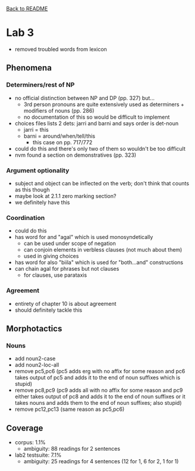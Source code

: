 [Back to README](/README.md)
# Lab 3
- removed troubled words from lexicon

## Phenomena
### Determiners/rest of NP
- no official distinction between NP and DP (pp. 327) but...
  - 3rd person pronouns are quite extensively used as determiners + modifiers of nouns (pp. 286)
  - no documentation of this so would be difficult to implement
- choices files lists 2 dets: jarri and barni and says order is det-noun
  - jarri = this
  - barni = around/when/tell/this
    - this case on pp. 717/772
- could do this and there's only two of them so wouldn't be too difficult
- nvm found a section on demonstratives (pp. 323)

### Argument optionality
- subject and object can be inflected on the verb; don't think that counts as this though
- maybe look at 2.1.1 zero marking section?
- we definitely have this

### Coordination
- could do this
- has word for and "agal" which is used monosyndetically
  - can be used under scope of negation
  - can conjoin elements in verbless clauses (not much about them)
  - used in giving choices
- has word for also "biila" which is used for "both...and" constructions
- can chain agal for phrases but not clauses
  - for clauses, use parataxis

### Agreement
- entirety of chapter 10 is about agreement
- should definitely tackle this

## Morphotactics
### Nouns
- add noun2-case
- add noun2-loc-all
- remove pc5,pc6 (pc5 adds erg with no affix for some reason and pc6 takes output of pc5 and adds it to the end of noun suffixes which is stupid)
- remove pc8,pc9 (pc9 adds all with no affix for some reason and pc9 either takes output of pc8 and adds it to the end of noun suffixes or it takes nouns and adds them to the end of noun suffixes; also stupid)
- remove pc12,pc13 (same reason as pc5,pc6)

## Coverage
- corpus: 1.1%
  - ambiguity: 88 readings for 2 sentences
- lab2 testsuite: 7.1%
  - ambiguity: 25 readings for 4 sentences (12 for 1, 6 for 2, 1 for 1)
